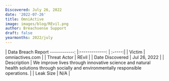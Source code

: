 ```yaml
---
Discovered: July 26, 2022
date: '2022-07-26'
title: OmniActive
image: images/blog/REvil.png
author: Breachsense Support
draft: false
yearmonths: 2022/july
---
```



| Data Breach Report
------------:     |:-------------:    | :-----:|
| Victim      | omniactives.com      | 
| Threat Actor      | REvil      | 
| Date Discovered      | Jul 26, 2022      | 
| Description      | We improve lives through innovative science and natural health solutions through socially and environmentally responsible operations.      | 
| Leak Size      | N/A      | 

